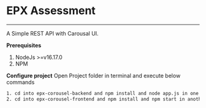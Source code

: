 # EPX Assessment
------------------------
A  Simple REST API with Carousal UI.

**Prerequisites**
1. NodeJs >=v16.17.0
2. NPM

**Configure project**
Open Project folder in terminal and execute below commands
```bash
1. cd into epx-corousel-backend and npm install and node app.js in one terminal
2. cd into epx-corousel-frontend and npm install and npm start in another terminal